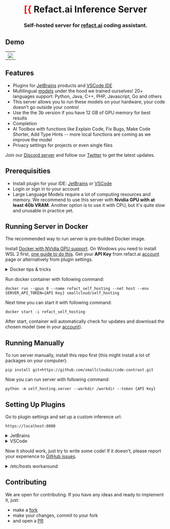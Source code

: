<div align="center">

# <font color="red">[{</font> Refact.ai Inference Server
### Self-hosted server for [refact.ai](https://www.refact.ai) coding assistant.

</div>


## Demo

<table align="center">
<tr>
<th><img src="https://plugins.jetbrains.com/files/20647/screenshot_277b57c5-2104-4ca8-9efc-1a63b8cb330f" align="center"/></th>
</tr>
</table>


## Features

* Plugins for [JetBrains](https://plugins.jetbrains.com/plugin/20647-refact-ai) products and
  [VSCode IDE](https://marketplace.visualstudio.com/items?itemName=smallcloud.codify)
* Multilingual [models](https://huggingface.co/smallcloudai) under the hood we trained ourselves! 20+ languages support: Python, Java, C++, PHP, Javascript, Go and others
* This server allows you to run these models on your hardware, your code doesn't go outside your control
* Use the the 3b version if you have 12 GB of GPU memory for best results
* Completion
* AI Toolbox with functions like Explain Code, Fix Bugs, Make Code Shorter, Add Type Hints -- more local functions are coming as we improve the model
* Privacy settings for projects or even single files

Join our [Discord server](https://www.smallcloud.ai/discord) and follow our
[Twitter](https://twitter.com/refact_ai) to get the latest updates.


## Prerequisities
- Install plugin for your IDE: [JetBrains](https://plugins.jetbrains.com/plugin/20647-refact-ai) or
  [VSCode](https://marketplace.visualstudio.com/items?itemName=smallcloud.codify)
- Login or sign in to your account
- Large Language Models require a lot of computing resources and memory.
  We recommend to use this server with **Nvidia GPU with at least 4Gb VRAM**.
  Another option is to use it with CPU, but it's quite slow and unusable in practice yet.

## Running Server in Docker
The recommended way to run server is pre-builded Docker image.

Install [Docker with NVidia GPU support](https://docs.nvidia.com/datacenter/cloud-native/container-toolkit/install-guide.html#docker).
On Windows you need to install WSL 2 first, [one guide to do this](https://docs.docker.com/desktop/install/windows-install).
Get your **API Key** from refact.ai [account](https://codify.smallcloud.ai/account) page or alternatively from plugin settings.


<details><summary>Docker tips & tricks</summary>

Add your yourself to docker group to run docker without sudo (works for Linux):
```commandline
sudo usermod -aG docker {your user}
```
List all containers:
```commandline
docker ps -a
```
Create a new container:
```commandline
docker run
```
Start and stop existing containers (stop doesn't remove them):
```commandline
docker start
docker stop
```
Remove a container and all its data:
```commandline
docker rm
```
Model weights are saved inside the container. If you remove the container, it will
download the weights again.

Shows messages from the container:
```commandline
docker logs -f
```
</details>

Run docker container with following command:
```commandline
docker run --gpus 0 --name refact_self_hosting --net host --env SERVER_API_TOKEN={API Key} smallcloud/self_hosting
```
Next time you can start it with following command:
```commandline
docker start -i refact_self_hosting
```
After start, container will automatically check for updates and download the chosen model
(see in your [account](https://codify.smallcloud.ai/account)).


## Running Manually

To run server manually, install this repo first (this might install a lot of packages on your computer):
```commandline
pip install git+https://github.com/smallcloudai/code-contrast.git
```
Now you can run server with following command:
```commandline
python -m self_hosting.server --workdir /workdir --token {API Key}
```


## Setting Up Plugins

Go to plugin settings and set up a custom inference url:
```commandline
https://localhost:8008
```
<details><summary>JetBrains</summary>
Settings > Tools > Refact.ai > Advanced > Inference URL
</details>
<details><summary>VSCode</summary>
Extensions > Refact.ai Assistant > Settings > Infurl
</details>


Now it should work, just try to write some code! If it doesn't, please report your experience to
[GitHub issues](https://github.com/smallcloudai/code-contrast/issues).


<details><summary>/etc/hosts workaround</summary>

If your server runs on remote host and you see a "certificate error" message, add this line to /etc/hosts or C:\Windows\System32\drivers\etc\hosts on windows.

```commandline
<server ip>  inference.smallcloud.local
```

and set up this inference url in plugin:

```commandline
https://inference.smallcloud.local:8008
```
</details>


## Contributing

We are open for contributing. If you have any ideas and ready to implement it, just:
- make a [fork](https://github.com/smallcloudai/code-contrast/fork)
- make your changes, commit to your fork
- and open a [PR](https://github.com/smallcloudai/code-contrast/fork)
